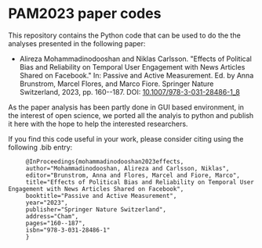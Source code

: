 # PAM2023 paper codes

This repository contains the Python code that can be used to do the the analyses presented in the following paper:

- Alireza Mohammadinodooshan and Niklas Carlsson. "Effects of Political Bias and Reliability on Temporal User Engagement with News Articles Shared on Facebook." In: Passive and Active Measurement. Ed. by Anna Brunstrom, Marcel Flores, and Marco Fiore. Springer Nature Switzerland, 2023, pp. 160--187. DOI: [10.1007/978-3-031-28486-1_8](https://doi.org/10.1007/978-3-031-28486-1_8)

As the paper analysis has been partly done in GUI based environment, in the interest of open science, we ported all the analyis to python and publish it here with the hope to help the interested researchers.

If you find this code useful in your work, please consider citing using the following .bib entry:

         @InProceedings{mohammadinodooshan2023effects,
         author="Mohammadinodooshan, Alireza and Carlsson, Niklas",
         editor="Brunstrom, Anna and Flores, Marcel and Fiore, Marco",
         title="Effects of Political Bias and Reliability on Temporal User Engagement with News Articles Shared on Facebook",
         booktitle="Passive and Active Measurement",
         year="2023",
         publisher="Springer Nature Switzerland",
         address="Cham",
         pages="160--187",
         isbn="978-3-031-28486-1"
         }
